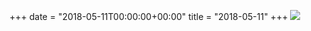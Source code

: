 +++
date = "2018-05-11T00:00:00+00:00"
title = "2018-05-11"
+++
<img class="img-fluid" src="/2018-05-11.jpg" />
